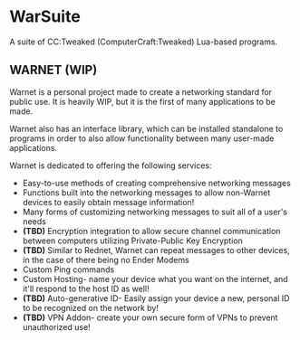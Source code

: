# WarSuite
 A suite of CC:Tweaked (ComputerCraft:Tweaked) Lua-based programs.


## WARNET (WIP)
  Warnet is a personal project made to create a networking standard for public use. It is heavily WIP, but it is the first of many applications to be made.

  Warnet also has an interface library, which can be installed standalone to programs in order to also allow functionality between many user-made applications.

  Warnet is dedicated to offering the following services:
- Easy-to-use methods of creating comprehensive networking messages
- Functions built into the networking messages to allow non-Warnet devices to easily obtain message information!
- Many forms of customizing networking messages to suit all of a user's needs  
- **(TBD)** Encryption integration to allow secure channel communication between computers utilizing Private-Public Key Encryption
- **(TBD)** Similar to Rednet, Warnet can repeat messages to other devices, in the case of there being no Ender Modems
- Custom Ping commands
- Custom Hosting- name your device what you want on the internet, and it'll respond to the host ID as well!
- **(TBD)** Auto-generative ID- Easily assign your device a new, personal ID to be recognized on the network by!
- **(TBD)** VPN Addon- create your own secure form of VPNs to prevent unauthorized use!
